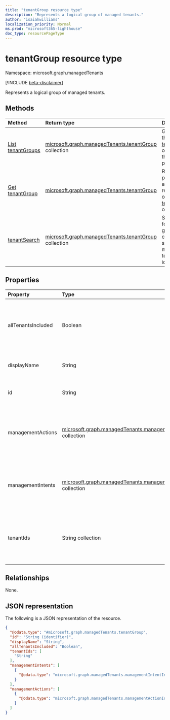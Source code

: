 ```yaml
---
title: "tenantGroup resource type"
description: "Represents a logical group of managed tenants."
author: "isaiahwilliams"
localization_priority: Normal
ms.prod: "microsoft365-lighthouse"
doc_type: resourcePageType
---
```


# tenantGroup resource type

Namespace: microsoft.graph.managedTenants

[!INCLUDE [beta-disclaimer](../../includes/beta-disclaimer.md)]

Represents a logical group of managed tenants.

## Methods

|Method|Return type|Description|
|:---|:---|:---|
|[List tenantGroups](../api/managedtenants-tenantgroup-list.md)|[microsoft.graph.managedTenants.tenantGroup](../resources/managedtenants-tenantgroup.md) collection|Get a list of the [tenantGroup](../resources/managedtenants-tenantgroup.md) objects and their properties.|
|[Get tenantGroup](../api/managedtenants-tenantgroup-get.md)|[microsoft.graph.managedTenants.tenantGroup](../resources/managedtenants-tenantgroup.md)|Read the properties and relationships of a [tenantGroup](../resources/managedtenants-tenantgroup.md) object.|
|[tenantSearch](../api/managedtenants-tenantgroup-tenantsearch.md)|[microsoft.graph.managedTenants.tenantGroup](../resources/managedtenants-tenantgroup.md) collection|Searches for all tenant groups that contain a specific managed tenant identifier.|

## Properties

|Property|Type|Description|
|:---|:---|:---|
|allTenantsIncluded|Boolean|A flag indicating whether all managed tenants are included in the tenant group.|
|displayName|String|The display name of the tenant group.|
|id|String|The unique identifier of the tenant group.|
|managementActions|[microsoft.graph.managedTenants.managementActionInfo](../resources/managedtenants-managementactioninfo.md) collection|A collection of management actions associated with the tenant group.|
|managementIntents|[microsoft.graph.managedTenants.managementIntentInfo](../resources/managedtenants-managementintentinfo.md) collection|A collection of management actions associated with the tenant group.|
|tenantIds|String collection|A collection of managed tenant identifier that are included in the tenant group.|

## Relationships

None.

## JSON representation

The following is a JSON representation of the resource.
<!-- {
  "blockType": "resource",
  "keyProperty": "id",
  "@odata.type": "microsoft.graph.managedTenants.tenantGroup",
  "baseType": "microsoft.graph.entity",
  "openType": true
}
-->
``` json
{
  "@odata.type": "#microsoft.graph.managedTenants.tenantGroup",
  "id": "String (identifier)",
  "displayName": "String",
  "allTenantsIncluded": "Boolean",
  "tenantIds": [
    "String"
  ],
  "managementIntents": [
    {
      "@odata.type": "microsoft.graph.managedTenants.managementIntentInfo"
    }
  ],
  "managementActions": [
    {
      "@odata.type": "microsoft.graph.managedTenants.managementActionInfo"
    }
  ]
}
```
